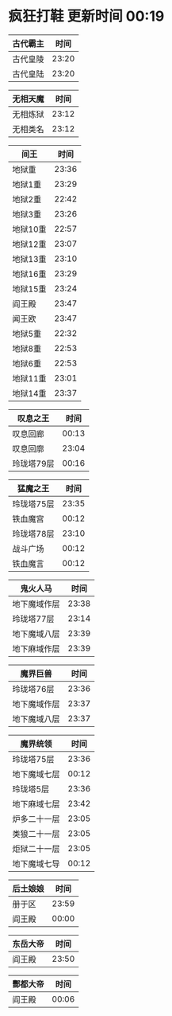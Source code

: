 # 疯狂打鞋 更新时间 00:19

| 古代霸主   | 时间    |
|--------|-------|
| 古代皇陵 | 23:20 |
| 古代皇陆 | 23:20 |

| 无相天魔   | 时间    |
|--------|-------|
| 无相炼狱 | 23:12 |
| 无相类名 | 23:12 |

| 间王   | 时间    |
|--------|-------|
| 地狱重 | 23:36 |
| 地狱1重 | 23:29 |
| 地狱2重 | 22:42 |
| 地狱3重 | 23:26 |
| 地狱10重 | 22:57 |
| 地狱12重 | 23:07 |
| 地狱13重 | 23:10 |
| 地狱16重 | 23:29 |
| 地狱15重 | 23:24 |
| 阎王殿 | 23:47 |
| 闻王欧 | 23:47 |
| 地狱5重 | 22:32 |
| 地狱8重 | 22:53 |
| 地狱6重 | 22:53 |
| 地狱11重 | 23:01 |
| 地狱14重 | 23:37 |

| 叹息之王   | 时间    |
|--------|-------|
| 叹息回廊 | 00:13 |
| 叹息回廓 | 23:04 |
| 玲珑塔79层 | 00:16 |

| 猛魔之王   | 时间    |
|--------|-------|
| 玲珑塔75层 | 23:35 |
| 铁血魔宫 | 00:12 |
| 玲珑塔78层 | 23:10 |
| 战斗广场 | 00:12 |
| 铁血魔言 | 00:12 |

| 鬼火人马   | 时间    |
|--------|-------|
| 地下魔域作层 | 23:38 |
| 玲珑塔77层 | 23:14 |
| 地下魔域八层 | 23:39 |
| 地下麻域作层 | 23:39 |

| 魔界巨兽   | 时间    |
|--------|-------|
| 玲珑塔76层 | 23:36 |
| 地下魔域作层 | 23:37 |
| 地下魔域八层 | 23:37 |

| 魔界统领   | 时间    |
|--------|-------|
| 玲珑塔75层 | 23:36 |
| 地下魔域七层 | 00:12 |
| 玲珑塔5层 | 23:36 |
| 地下麻域七层 | 23:42 |
| 炉多二十一层 | 23:05 |
| 类狼二十一层 | 23:05 |
| 炬狱二十一层 | 23:05 |
| 地下魔域七导 | 00:12 |

| 后土娘娘   | 时间    |
|--------|-------|
| 册于区 | 23:59 |
| 阎王殿 | 00:00 |

| 东岳大帝   | 时间    |
|--------|-------|
| 阎王殿 | 23:50 |

| 酆都大帝   | 时间    |
|--------|-------|
| 阎王殿 | 00:06 |